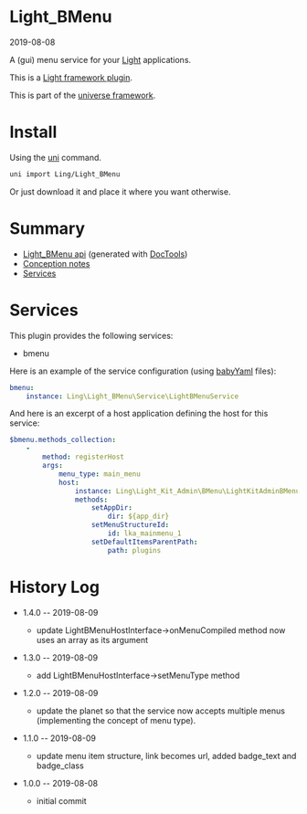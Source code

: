 Light_BMenu
===========
2019-08-08




A (gui) menu service for your [Light](https://github.com/lingtalfi/Light) applications.


This is a [Light framework plugin](https://github.com/lingtalfi/Light/blob/master/doc/pages/plugin.md).


This is part of the [universe framework](https://github.com/karayabin/universe-snapshot).


Install
==========
Using the [uni](https://github.com/lingtalfi/universe-naive-importer) command.
```bash
uni import Ling/Light_BMenu
```

Or just download it and place it where you want otherwise.






Summary
===========
- [Light_BMenu api](https://github.com/lingtalfi/Light_BMenu/blob/master/doc/api/Ling/Light_BMenu.md) (generated with [DocTools](https://github.com/lingtalfi/DocTools))
- [Conception notes](https://github.com/lingtalfi/Light_BMenu/blob/master/doc/pages/conception-notes.md)
- [Services](#services)



Services
=========


This plugin provides the following services:

- bmenu


Here is an example of the service configuration (using [babyYaml](https://github.com/lingtalfi/BabyYaml) files):


```yaml
bmenu:
    instance: Ling\Light_BMenu\Service\LightBMenuService

```


And here is an excerpt of a host application defining the host for this service:

```yaml
$bmenu.methods_collection:
    -
        method: registerHost
        args:
            menu_type: main_menu
            host:
                instance: Ling\Light_Kit_Admin\BMenu\LightKitAdminBMenuHost
                methods:
                    setAppDir:
                        dir: ${app_dir}
                    setMenuStructureId:
                        id: lka_mainmenu_1
                    setDefaultItemsParentPath:
                        path: plugins
``` 




History Log
=============

- 1.4.0 -- 2019-08-09

    - update LightBMenuHostInterface->onMenuCompiled method now uses an array as its argument 
    
- 1.3.0 -- 2019-08-09

    - add LightBMenuHostInterface->setMenuType method 
    
- 1.2.0 -- 2019-08-09

    - update the planet so that the service now accepts multiple menus (implementing the concept of menu type).
    
- 1.1.0 -- 2019-08-09

    - update menu item structure, link becomes url, added badge_text and badge_class
    
- 1.0.0 -- 2019-08-08

    - initial commit